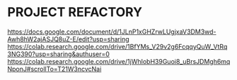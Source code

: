 # PROJECT REFACTORY
https://docs.google.com/document/d/1JLnP1xGHZrwLUgjxaV3DM3wd-Awh8hW2ajASJQ8uZ-E/edit?usp=sharing
https://colab.research.google.com/drive/1BfYMs_V29v2g6FcqqyQuW_VtRq3NG390?usp=sharing&authuser=0
https://colab.research.google.com/drive/1jWhIobH39Guoi8_uBrsJDMgh6mqNponJ#scrollTo=T21W3ncvcNai
